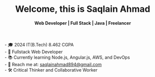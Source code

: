<html>
  <body>
    <div align="center">
        <h1 align="center">Welcome, this is Saqlain Ahmad</h1>
        <h4 align="center">Web Developer | Full Stack | Java | Freelancer</h4>
    </div>
    <br/>
    <br/>
    <div>
      - 🎓 2024 IT(B.Tech) 8.462 CGPA<br>
      - 💼 Fullstack Web Developer<br>
      - 📚 Currently learning Node.js, Angular.js, AWS, and DevOps<br>
      - 📧 Reach me at: <a href="mailto:saqlainahmad894@gmail.com">saqlainahmad894@gmail.com</a><br>
      - 🛠️ Critical Thinker and Collaborative Worker<br>
    </div>
    <br>
  </body>
</html>

